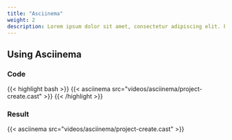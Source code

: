 ```yaml
---
title: "Asciinema"
weight: 2
description: Lorem ipsum dolor sit amet, consectetur adipiscing elit. Fusce vulputate, odio eget mattis venenatis, orci lacus cursus elit, ut mollis sem diam vel erat.
---
```


## Using Asciinema

### Code

{{< highlight bash >}}
{{< asciinema src="videos/asciinema/project-create.cast" >}}
{{< /highlight >}}

### Result

{{< asciinema src="videos/asciinema/project-create.cast" >}}
